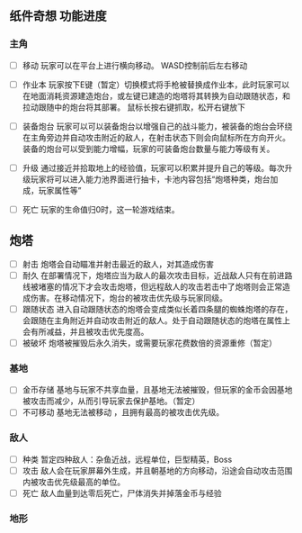 ## 纸件奇想 功能进度

### 主角

- [ ] 移动  玩家可以在平台上进行横向移动。  WASD控制前后左右移动

- [ ] 作业本  玩家按下E键（暂定）切换模式将手枪被替换成作业本，此时玩家可以在地面消耗资源建造炮台，或左键已建造的炮塔将其转换为自动跟随状态，和拉动跟随中的炮台将其部署。  鼠标长按右键抓取，松开右键放下 
- [ ] 装备炮台  玩家可以可以装备炮台以增强自己的战斗能力，被装备的炮台会环绕在主角旁边并自动攻击附近的敌人，在射击状态下则会向鼠标所在方向开火。装备的炮台可以受到能力增幅，玩家的可装备炮台数量与能力等级有关。
- [ ] 升级  通过接近并拾取地上的经验值，玩家可以积累并提升自己的等级。每次升级玩家将可以进入能力池界面进行抽卡，卡池内容包括“炮塔种类，炮台加成，玩家属性等”
- [ ] 死亡  玩家的生命值归0时，这一轮游戏结束。

## 炮塔

- [ ] 射击 炮塔会自动瞄准并射击最近的敌人，对其造成伤害
- [ ] 耐久 在部署情况下，炮塔应当为敌人的最次攻击目标，近战敌人只有在前进路线被堵塞的情况下才会攻击炮塔，但远程敌人的攻击若击中了炮塔则会正常造成伤害。在移动情况下，炮台的被攻击优先级与玩家同级。
- [ ] 跟随状态 进入自动跟随状态的炮塔会变成类似长着四条腿的蜘蛛炮塔的存在，会跟随在主角附近并自动攻击附近的敌人。处于自动跟随状态的炮塔在属性上会有所减益，并且被攻击优先度高。
- [ ] 被破坏 炮塔被摧毁后永久消失，或需要玩家花费数倍的资源重修（暂定）

### 基地

- [ ] 金币存储 基地与玩家不共享血量，且基地无法被摧毁，但玩家的金币会因基地被攻击而减少，从而引导玩家去保护基地。（暂定）
- [ ] 不可移动 基地无法被移动 ，且拥有最高的被攻击优先级。

### 敌人

- [ ] 种类 暂定四种敌人：杂鱼近战，远程单位，巨型精英，Boss
- [ ] 攻击 敌人会在玩家屏幕外生成，并且朝基地的方向移动，沿途会自动攻击范围内被攻击优先级最高的单位。
- [ ] 死亡 敌人血量到达零后死亡，尸体消失并掉落金币与经验

### 地形